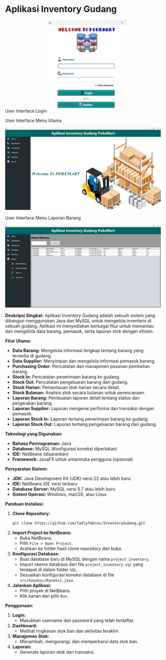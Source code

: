 # Aplikasi Inventory Gudang

User Interface Login
<img align="justify" alt="Web-developer" width="50%" src="https://github.com/fadlyfebros/InventoryGudang/blob/main/Login.png">


User Interface Menu Utama

![Menu Utama](https://github.com/fadlyfebros/InventoryGudang/blob/main/menuUtama.png)


User Interface Menu Laporan Barang

![Menu Laporan Barang Keluar](https://github.com/fadlyfebros/InventoryGudang/blob/main/Report%20Barang.png)

**Deskripsi Singkat:**
Aplikasi Inventory Gudang adalah sebuah sistem yang dibangun menggunakan Java dan MySQL untuk mengelola inventaris di sebuah gudang. Aplikasi ini menyediakan berbagai fitur untuk memantau dan mengelola data barang, pemasok, serta laporan stok dengan efisien.

**Fitur Utama:**
- **Data Barang:** Mengelola informasi lengkap tentang barang yang tersedia di gudang.
- **Data Supplier:** Menyimpan dan mengelola informasi pemasok barang.
- **Purchasing Order:** Pencatatan dan manajemen pesanan pembelian barang.
- **Stock In:** Pencatatan penerimaan barang ke gudang.
- **Stock Out:** Pencatatan pengeluaran barang dari gudang.
- **Stock Harian:** Pemantauan stok harian secara detail.
- **Stock Bulanan:** Analisis stok secara bulanan untuk perencanaan.
- **Laporan Barang:** Pembuatan laporan detail tentang status dan pergerakan barang.
- **Laporan Supplier:** Laporan mengenai performa dan transaksi dengan pemasok.
- **Laporan Stock In:** Laporan tentang penerimaan barang ke gudang.
- **Laporan Stock Out:** Laporan tentang pengeluaran barang dari gudang.

**Teknologi yang Digunakan:**
- **Bahasa Pemrograman:** Java
- **Database:** MySQL (Konfigurasi koneksi diperlukan)
- **IDE:** NetBeans (disarankan)
- **Framework:** JavaFX untuk antarmuka pengguna (opsional)

**Persyaratan Sistem:**
- **JDK:** Java Development Kit (JDK) versi 22 atau lebih baru
- **IDE:** NetBeans IDE versi terbaru
- **Database Server:** MySQL versi 5.7 atau lebih baru
- **Sistem Operasi:** Windows, macOS, atau Linux

**Panduan Instalasi:**
1. **Clone Repository:**
   ```bash
   git clone https://github.com/fadlyfebros/InventoryGudang.git
2. **Import Project ke NetBeans:**
   - Buka NetBeans.
   - Pilih `File > Open Project`.
   - Arahkan ke folder hasil clone repository dan buka.
3. **Konfigurasi Database:**
   - Buat database baru di MySQL dengan nama `project_inventory`.
   - Import skema database dari file `project_inventory.sql` yang terdapat di dalam folder `SQL`.
   - Sesuaikan konfigurasi koneksi database di file `src/koneksi/Koneksi.java`.
4. **Jalankan Aplikasi:**
   - Pilih proyek di NetBeans.
   - Klik kanan dan pilih `Run`.

**Penggunaan:**
1. **Login:**
   - Masukkan username dan password yang telah terdaftar.
2. **Dashboard:**
   - Melihat ringkasan stok ban dan aktivitas terakhir.
3. **Manajemen Stok:**
   - Menambah, mengurangi, dan memperbarui data stok ban.
4. **Laporan:**
   - Generate laporan stok dan transaksi.

